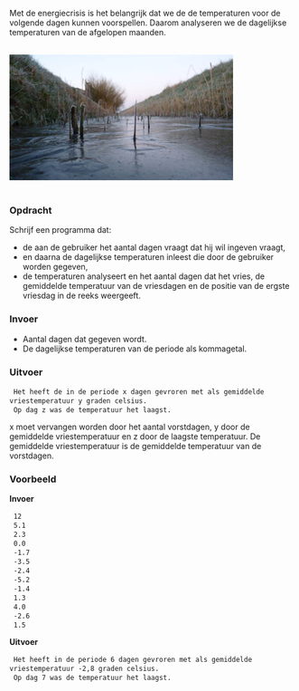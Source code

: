 Met de energiecrisis is het belangrijk dat we de de temperaturen voor de volgende dagen kunnen voorspellen. Daarom analyseren we de dagelijkse temperaturen van de afgelopen maanden.

<br>  
<div class="dodona-centered-group"><img src="media/Vorst-bevroren-sloot.jpeg" width="396" height="222"></div>
<br>

### Opdracht

Schrijf een programma dat:

- de aan de gebruiker het aantal dagen vraagt dat hij wil ingeven vraagt,
- en daarna de dagelijkse temperaturen inleest die door de gebruiker worden gegeven,
- de temperaturen analyseert en het aantal dagen dat het vries, de gemiddelde temperatuur van de vriesdagen en de positie van de ergste vriesdag in de reeks weergeeft.

### Invoer

- Aantal dagen dat gegeven wordt.
- De dagelijkse temperaturen van de periode als kommagetal.

### Uitvoer

     Het heeft de in de periode x dagen gevroren met als gemiddelde vriestemperatuur y graden celsius. 
     Op dag z was de temperatuur het laagst. 
     
x moet vervangen worden door het aantal vorstdagen, y door de gemiddelde vriestemperatuur en z door de laagste temperatuur. 
De gemiddelde vriestemperatuur is de gemiddelde temperatuur van de vorstdagen.     

### Voorbeeld

**Invoer**

     12
     5.1
     2.3
     0.0
     -1.7
     -3.5
     -2.4
     -5.2
     -1.4
     1.3
     4.0
     -2.6
     1.5

**Uitvoer**

     Het heeft in de periode 6 dagen gevroren met als gemiddelde vriestemperatuur -2,8 graden celsius.  
     Op dag 7 was de temperatuur het laagst.

